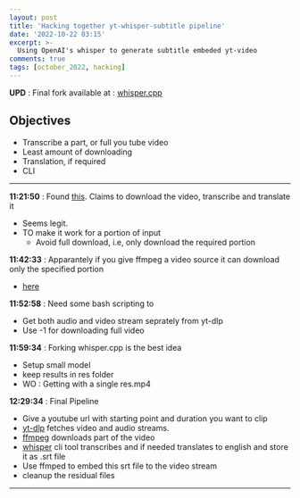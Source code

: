 ```yaml
---
layout: post
title: 'Hacking together yt-whisper-subtitle pipeline'
date: '2022-10-22 03:15'
excerpt: >-
  Using OpenAI's whisper to generate subtitle embeded yt-video
comments: true
tags: [october_2022, hacking]
---
```


**UPD** : Final fork available at : [whisper.cpp](https://github.com/ChanBong/whisper.cpp)

## Objectives 

- Transcribe a part, or full you tube video 
- Least amount of downloading 
- Translation, if required 
- CLI

-----

**11:21:50** : Found [this](https://gist.github.com/DaniruKun/96f763ec1a037cc92fe1a059b643b818). Claims to download the video, transcribe and translate it
- Seems legit.
- TO make it work for a portion of input
    - Avoid full download, i.e, only download the required portion


**11:42:33** : Apparantely if you give ffmpeg a video source it can download only the specified portion
- [here](https://unix.stackexchange.com/questions/230481/how-to-download-portion-of-video-with-youtube-dl-command)


**11:52:58** : Need some bash scripting to 
- Get both audio and video stream seprately from yt-dlp
- Use -1 for downloading full video


**11:59:34** : Forking whisper.cpp is the best idea 
- Setup small model 
- keep results in res folder 
- WO : Getting with a single res.mp4


**12:29:34** : Final Pipeline
- Give a youtube url with starting point and duration you want to clip 
- [yt-dlp](https://github.com/yt-dlp/yt-dlp) fetches video and audio streams. 
- [ffmpeg](https://ffmpeg.org) downloads part of the video
- [whisper](https://github.com/ggerganov/whisper.cpp) cli tool transcribes and if needed translates to english and store it as .srt file
- Use ffmped to embed this srt file to the video stream
- cleanup the residual files 

-----
